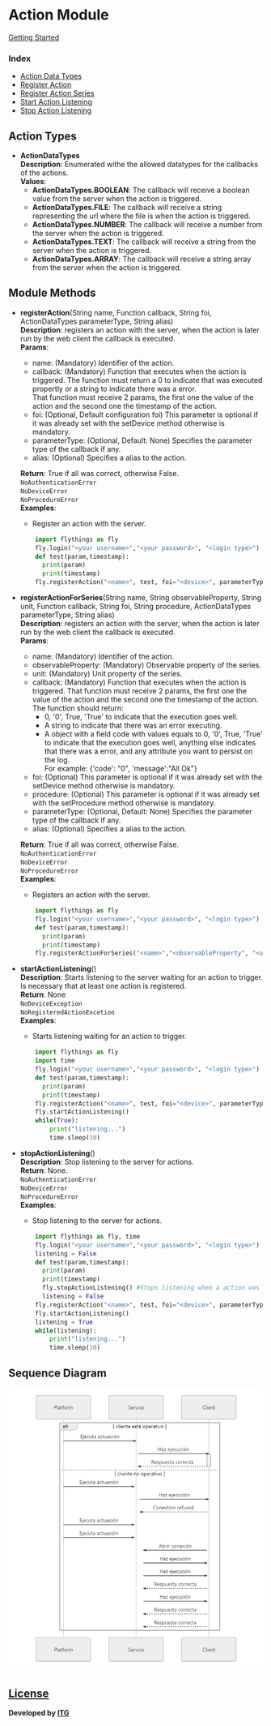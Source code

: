 # Action Module 
[Getting Started](https://github.com/flythings/python)

### Index
* [Action Data Types](#action_types)
* [Register Action](#register_action)
* [Register Action Series](#register_action_series)
* [Start Action Listening](#start_action_listening)
* [Stop Action Listening](#stop_action_listening)

## Action Types
- <a name="action_types"></a>**ActionDataTypes**  
**Description**: Enumerated withe the allowed datatypes for the callbacks of the actions.  
**Values**:  
	- **ActionDataTypes.BOOLEAN**: The callback will receive a boolean value from the server when the action is triggered.  
	- **ActionDataTypes.FILE**: The callback will receive a string representing the url where the file is when the action is triggered.  
	- **ActionDataTypes.NUMBER**: The callback will receive a number from the server when the action is triggered.  
	- **ActionDataTypes.TEXT**: The callback will receive a string from the server when the action is triggered.  
	- **ActionDataTypes.ARRAY**: The callback will receive a string array from the server when the action is triggered.  

## Module Methods 

- <a name="register_action"></a>**registerAction**(String name, Function callback, String foi, ActionDataTypes parameterType, String alias)  
    **Description**: registers an action with the server, when the action is later run by the web client the callback is executed.  
    **Params**:  
    - name: (Mandatory) Identifier of the action.  
    - callback: (Mandatory) Function that executes when the action is triggered. The function must return a 0 to indicate that was executed propertly or a string to indicate there was a error.   
    That function must receive 2 params, the first one the value of the action and the second one the timestamp of the action.       
    - foi:  (Optional, Default configuration foi) This parameter is optional if it was already set with the setDevice method otherwise is mandatory.  
    - parameterType: (Optional, Default: None) Specifies the parameter type of the callback if any.   
    - alias: (Optional) Specifies a alias to the action.    
    
    **Return**: True if all was correct, otherwise False.    
    ```NoAuthenticationError```  
    ```NoDeviceError```  
    ```NoProcedureError```  
    **Examples**:  
    * Register an action with the server.  
    ```PYTHON
        import flythings as fly
        fly.login("<your username>","<your password>", "<login type>")
        def test(param,timestamp):
          print(param)
          print(timestamp)
        fly.registerAction("<name>", test, foi="<device>", parameterType=fly.ActionDataTypes.TEXT)
    ```

- <a name="register_action_series"></a>**registerActionForSeries**(String name, String observableProperty, String unit, Function callback, String foi, String procedure, ActionDataTypes parameterType, String alias)  
    **Description**: registers an action with the server, when the action is later run by the web client the callback is executed.  
    **Params**:  
    - name: (Mandatory) Identifier of the action.  
    - observableProperty: (Mandatory) Observable property of the series.  
    - unit: (Mandatory) Unit property of the series.  
    - callback: (Mandatory) Function that executes when the action is triggered. That function must receive 2 params, the first one the value of the action and the second one the timestamp of the action. The function should return:
        - 0, '0', True, 'True' to indicate that the execution goes well.
        - A string to indicate that there was an error executing.
        - A object with a field code with values equals to 0, '0', True, 'True' to indicate that the execution goes well, anything else indicates that there was a error, and any attribute you want to persist on the log.  
        For example: {'code': "0", 'message':"All Ok"}  
    - foi: (Optional) This parameter is optional if it was already set with the setDevice method otherwise is mandatory.
    - procedure: (Optional) This parameter is optional if it was already set with the setProcedure method otherwise is mandatory.  
    - parameterType: (Optional, Default: None) Specifies the parameter type of the callback if any.  
    - alias: (Optional) Specifies a alias to the action.    
    
    **Return**: True if all was correct, otherwise False.    
    ```NoAuthenticationError```    
    ```NoDeviceError```  
    ```NoProcedureError```  
    **Examples**:  
    * Registers an action with the server.  
    ```PYTHON
        import flythings as fly
        fly.login("<your username>","<your password>", "<login type>")
        def test(param,timestamp):
          print(param)
          print(timestamp)
        fly.registerActionForSeries("<name>","<observableProperty", "<unit>", test, foi="<device>", procedure="<procedure>", parameterType=fly.ActionDataTypes.TEXT, alias="test_alias")
    ```

- <a name="start_action_listening"></a>**startActionListening**()  
    **Description**: Starts listening to the server waiting for an action to trigger. Is necessary that at least one action is registered.  
    **Return**: None  
    ```NoDeviceException```  
    ```NoRegisteredActionExcetion```  
    **Examples**:  
    * Starts listening waiting for an action to trigger.  
    ```PYTHON
        import flythings as fly
        import time
        fly.login("<your username>","<your password>", "<login type>")
        def test(param,timestamp):
          print(param)
          print(timestamp)
        fly.registerAction("<name>", test, foi="<device>", parameterType=fly.ActionDataTypes.TEXT)
        fly.startActionListening()
        while(True):
            print("listening...")
            time.sleep(10)
    ```

- <a name="stop_action_listening"></a>**stopActionListening**()  
    **Description**: Stop listening to the server for actions.  
    **Return**: None.  
    ```NoAuthenticationError```    
    ```NoDeviceError```    
    ```NoProcedureError```   
    **Examples**:  
    * Stop listening to the server for actions.  
    ```PYTHON
        import flythings as fly, time
        fly.login("<your username>","<your password>", "<login type>")
        listening = False
        def test(param,timestamp):
          print(param)
          print(timestamp)
          fly.stopActionListening() #Stops listening when a action was triggered
          listening = False
        fly.registerAction("<name>", test, foi="<device>", parameterType=fly.ActionDataTypes.TEXT)
        fly.startActionListening()
        listening = True
        while(listening):
            print("listening...")
            time.sleep(10)
    ```  
    
## Sequence Diagram 
![Action Sequence Diagram](actionSequenceDiagram.png)


## [License](LICENSE)
**Developed by [ITG](http://www.itg.es)**
